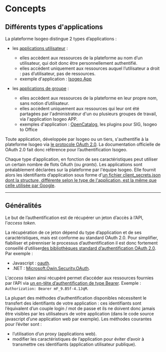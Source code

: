 # Concepts

## Différents types d'applications

La plateforme Isogeo distingue 2 types d’applications :

* les [applications utilisateur](/authentication/usersapps.md) :
  * elles accèdent aux ressources de la plateforme au nom d’un utilisateur, qui doit donc être personnellement authentifié.
  * elles accèdent uniquement aux ressources auquel l’utilisateur a droit : pas d’utilisateur, pas de ressources.
  * exemple d'application : [Isogeo App](https://app.isogeo.com)


* les [applications de groupe](/authentication/groupsapps.md) :
  * elles accèdent aux ressources de la plateforme en leur propre nom, sans notion d’utilisateur.
  * elles accèdent uniquement aux ressources qui leur ont été partagées par l'administrateur d'un ou plusieurs groupes de travail, via l'application Isogeo APP.
  * exemples d'application : [OpenCatalog](https://open.isogeo.com), les plugins pour SIG, Isogeo to Office

Toute application, développée par Isogeo ou un tiers, s'authentifie à la plateforme Isogeo via  [le protocole OAuth 2.0](https://tools.ietf.org/html/rfc6749). La documentation officielle de OAuth 2.0 fait donc référence pour l’authentification Isogeo.

Chaque type d’application, en fonction de ses caractéristiques peut utiliser un certain nombre de flots OAuth \(ou _grants_\). Les applications sont préalablement déclarées sur la plateforme par l'équipe Isogeo. Elle fournit alors les identifiants d’application sous forme d'[un fichier client_secrets.json dont la structure, différente selon le type de l'application, est la même que celle utilisée par Google](https://developers.google.com/api-client-library/python/guide/aaa_client_secrets).


---

## Généralités

Le but de l’authentification est de récupérer un jeton d’accès à l’API, l'*access token*.

La récupération de ce jeton dépend du type d’application et de ses caractéristiques, mais est conforme au standard OAuth 2.0. Pour simplifier, fiabiliser et pérenniser le processus d’authentification il est donc fortement conseillé d’utiliser[des bibliothèques standard d’authentification OAuth 2.0](http://oauth.net/2/#client-libraries). Par exemple :

* Javascript :  [oauth](https://www.npmjs.com/package/oauth).
* .NET :  [Microsoft.Owin.Security.OAuth](https://www.nuget.org/packages/Microsoft.Owin.Security.OAuth).

L’*access token* ainsi récupéré permet d’accéder aux ressources fournies par l’API via  [un en-tête d’authentification de type Bearer](https://tools.ietf.org/html/rfc6750#section-2). Exemple :  `Authorization: Bearer mF_9.B5f-4.1JqM`.

La plupart des méthodes d’authentification disponibles nécessitent le transfert des identifiants de votre application : ces identifiants sont l’équivalent d’un couple login / mot de passe et ils ne doivent donc jamais être visibles par les utilisateurs de votre application \(dans le code source javascript d’une application web par exemple\). Les méthodes courantes pour l’éviter sont :

* l’utilisation d’un proxy \(applications web\).
* modifier les caractéristiques de l’application pour éviter d’avoir à transmettre ces identifiants \(application utilisateur publique\).
